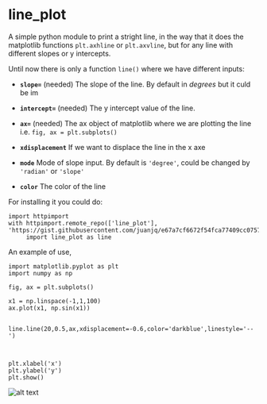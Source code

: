 # line_plot
A simple python module to print a stright line, in the way that it does the matplotlib functions `plt.axhline` or `plt.axvline`, but for any line with different slopes or y intercepts.

Until now there is only a function  `line()` where we have different inputs:

* **`slope=`** (needed) The slope of the line. By default in *degrees* but it culd be im

* **`intercept=`** (needed) The y intercept value of the line.

* **`ax=`** (needed) The ax object of matplotlib where we are plotting the line i.e. `fig, ax = plt.subplots()`

* **`xdisplacement`** If we want to displace the line in the x axe

* **`mode`** Mode of slope input. By default is `'degree'`, could be changed by `'radian'` or `'slope'`

* **`color`** The color of the line


For installing it you could do:

```
import httpimport
with httpimport.remote_repo(['line_plot'], 'https://gist.githubusercontent.com/juanjq/e67a7cf6672f54fca77409cc0757f8a4/raw/5f5293b44a76ce5c9116e3b0e2ee2602fb127240'):
     import line_plot as line
```

An example of use,

```
import matplotlib.pyplot as plt
import numpy as np

fig, ax = plt.subplots()

x1 = np.linspace(-1,1,100)
ax.plot(x1, np.sin(x1))


line.line(20,0.5,ax,xdisplacement=-0.6,color='darkblue',linestyle='--')



plt.xlabel('x')
plt.ylabel('y')
plt.show() 
```

![alt text](https://github.com/juanjq/line_plot/blob/main/data/line.png?raw=true)
